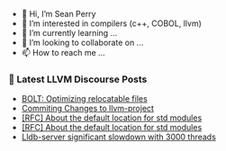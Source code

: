 - 👋 Hi, I’m Sean Perry
- 👀 I’m interested in compilers (c++, COBOL, llvm)
- 🌱 I’m currently learning ...
- 💞️ I’m looking to collaborate on ...
- 📫 How to reach me ...

<!---
s66perry/s66perry is a ✨ special ✨ repository because its `README.md` (this file) appears on your GitHub profile.
You can click the Preview link to take a look at your changes.
--->
### 📕 Latest LLVM Discourse Posts

<!-- DISCOURSE-LLVM:START -->
- [BOLT: Optimizing relocatable files](https://discourse.llvm.org/t/bolt-optimizing-relocatable-files/69424#post_1)
- [Commiting Changes to llvm-project](https://discourse.llvm.org/t/commiting-changes-to-llvm-project/69208?page=2#post_25)
- [[RFC] About the default location for std modules](https://discourse.llvm.org/t/rfc-about-the-default-location-for-std-modules/69191?page=3#post_46)
- [[RFC] About the default location for std modules](https://discourse.llvm.org/t/rfc-about-the-default-location-for-std-modules/69191?page=3#post_45)
- [Lldb-server significant slowdown with 3000 threads](https://discourse.llvm.org/t/lldb-server-significant-slowdown-with-3000-threads/69413#post_2)
<!-- DISCOURSE-LLVM:END -->
